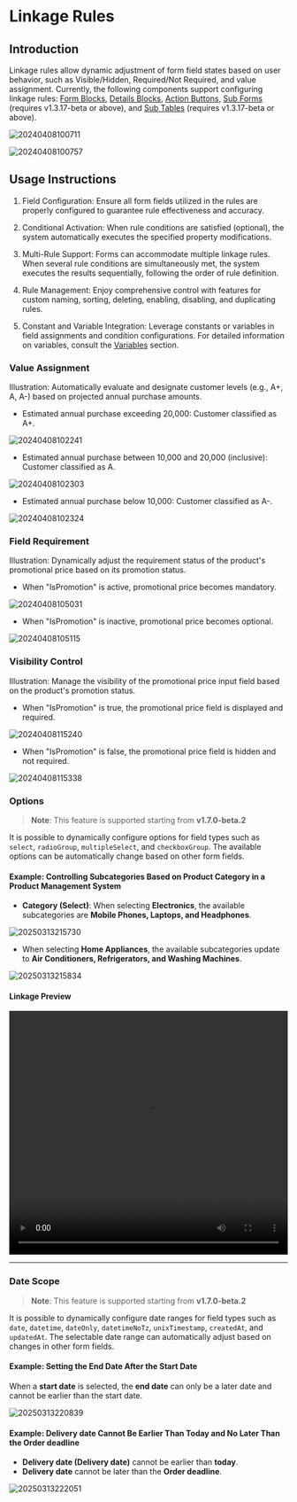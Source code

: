 # Linkage Rules

## Introduction

Linkage rules allow dynamic adjustment of form field states based on user behavior, such as Visible/Hidden, Required/Not Required, and value assignment. Currently, the following components support configuring linkage rules: [Form Blocks](https://docs.nocobase.com/handbook/ui/blocks/data-blocks/form#linkage-rules), [Details Blocks](https://docs.nocobase.com/handbook/ui/blocks/data-blocks/details#linkage-rules), [Action Buttons](https://docs.nocobase.com/handbook/ui/actions/action-settings/linkage-rule), [Sub Forms](https://docs.nocobase.com/handbook/ui/fields/specific/nester) (requires v1.3.17-beta or above), and [Sub Tables](https://docs.nocobase.com/handbook/ui/fields/specific/sub-table) (requires v1.3.17-beta or above).

![20240408100711](https://static-docs.nocobase.com/20240408100711.png)

![20240408100757](https://static-docs.nocobase.com/20240408100757.png)

## Usage Instructions

1. Field Configuration: Ensure all form fields utilized in the rules are properly configured to guarantee rule effectiveness and accuracy.

2. Conditional Activation: When rule conditions are satisfied (optional), the system automatically executes the specified property modifications.

3. Multi-Rule Support: Forms can accommodate multiple linkage rules. When several rule conditions are simultaneously met, the system executes the results sequentially, following the order of rule definition.

4. Rule Management: Enjoy comprehensive control with features for custom naming, sorting, deleting, enabling, disabling, and duplicating rules.

5. Constant and Variable Integration: Leverage constants or variables in field assignments and condition configurations. For detailed information on variables, consult the [Variables](/handbook/ui/variables) section.

### Value Assignment

Illustration: Automatically evaluate and designate customer levels (e.g., A+, A, A-) based on projected annual purchase amounts.

- Estimated annual purchase exceeding 20,000: Customer classified as A+.

![20240408102241](https://static-docs.nocobase.com/20240408102241.png)

- Estimated annual purchase between 10,000 and 20,000 (inclusive): Customer classified as A.

![20240408102303](https://static-docs.nocobase.com/20240408102303.png)

- Estimated annual purchase below 10,000: Customer classified as A-.

![20240408102324](https://static-docs.nocobase.com/20240408102324.png)

### Field Requirement

Illustration: Dynamically adjust the requirement status of the product's promotional price based on its promotion status.

- When "IsPromotion" is active, promotional price becomes mandatory.

![20240408105031](https://static-docs.nocobase.com/20240408105031.png)

- When "IsPromotion" is inactive, promotional price becomes optional.

![20240408105115](https://static-docs.nocobase.com/20240408105115.png)

### Visibility Control

Illustration: Manage the visibility of the promotional price input field based on the product's promotion status.

- When "IsPromotion" is true, the promotional price field is displayed and required.

![20240408115240](https://static-docs.nocobase.com/20240408115240.png)

- When "IsPromotion" is false, the promotional price field is hidden and not required.

![20240408115338](https://static-docs.nocobase.com/20240408115338.png)

### **Options**

> **Note**: This feature is supported starting from **v1.7.0-beta.2**

It is possible to dynamically configure options for field types such as `select`, `radioGroup`, `multipleSelect`, and `checkboxGroup`. The available options can be automatically change based on other form fields.

#### **Example: Controlling Subcategories Based on Product Category in a Product Management System**

- **Category (Select)**: When selecting **Electronics**, the available subcategories are **Mobile Phones, Laptops, and Headphones**.

![20250313215730](https://static-docs.nocobase.com/20250313215730.png)

- When selecting **Home Appliances**, the available subcategories update to **Air Conditioners, Refrigerators, and Washing Machines**.

![20250313215834](https://static-docs.nocobase.com/20250313215834.png)

#### **Linkage Preview**

<video width="100%" height="440" controls>
  <source src="https://static-docs.nocobase.com/20250313215944.mp4" type="video/mp4">
</video>

---

### **Date Scope**

> **Note**: This feature is supported starting from **v1.7.0-beta.2**

It is possible to dynamically configure date ranges for field types such as `date`, `datetime`, `dateOnly`, `datetimeNoTz`, `unixTimestamp`, `createdAt`, and `updatedAt`. The selectable date range can automatically adjust based on changes in other form fields.

#### **Example: Setting the End Date After the Start Date**

When a **start date** is selected, the **end date** can only be a later date and cannot be earlier than the start date.

![20250313220839](https://static-docs.nocobase.com/20250313220839.png)

#### **Example: Delivery date Cannot Be Earlier Than Today and No Later Than the Order deadline**

- **Delivery date (Delivery date)** cannot be earlier than **today**.
- **Delivery date** cannot be later than the **Order deadline**.

![20250313222051](https://static-docs.nocobase.com/20250313222051.png)
